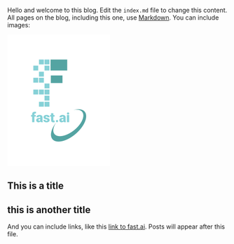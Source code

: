 Hello and welcome to this blog. Edit the `index.md` file to change this content. All pages on the blog, including this one, use [Markdown](https://guides.github.com/features/mastering-markdown/). You can include images:

![Image of fast.ai logo](images/logo.png)

## This is a title
## this is another title
And you can include links, like this [link to fast.ai](https://www.fast.ai). Posts will appear after this file. 
